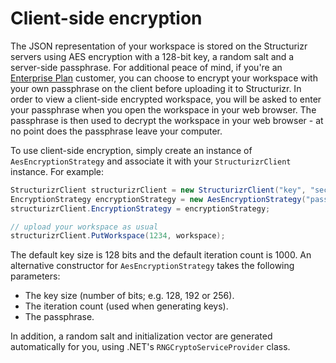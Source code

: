 # Client-side encryption

The JSON representation of your workspace is stored on the Structurizr servers using AES encryption with a 128-bit key, a random salt and a server-side passphrase. For additional peace of mind, if you're an [Enterprise Plan](https://structurizr.com/pricing) customer, you can choose to encrypt your workspace with your own passphrase on the client before uploading it to Structurizr. In order to view a client-side encrypted workspace, you will be asked to enter your passphrase when you open the workspace in your web browser. The passphrase is then used to decrypt the workspace in your web browser - at no point does the passphrase leave your computer.

To use client-side encryption, simply create an instance of ```AesEncryptionStrategy``` and associate it with your ```StructurizrClient``` instance. For example:

```c#
StructurizrClient structurizrClient = new StructurizrClient("key", "secret");
EncryptionStrategy encryptionStrategy = new AesEncryptionStrategy("password");
structurizrClient.EncryptionStrategy = encryptionStrategy;

// upload your workspace as usual
structurizrClient.PutWorkspace(1234, workspace);
```

The default key size is 128 bits and the default iteration count is 1000. An alternative constructor for <code>AesEncryptionStrategy</code> takes the following parameters:

- The key size (number of bits; e.g. 128, 192 or 256).
- The iteration count (used when generating keys).
- The passphrase.

In addition, a random salt and initialization vector are generated automatically for you, using .NET's ```RNGCryptoServiceProvider``` class.